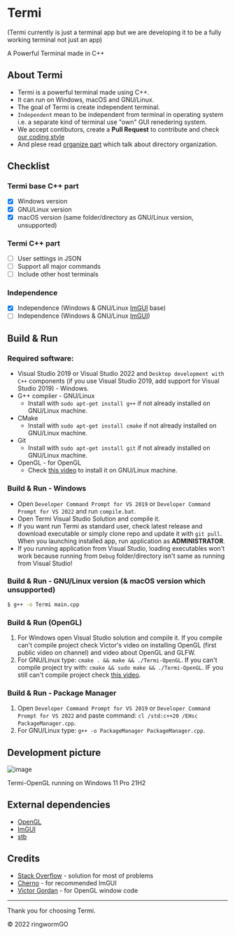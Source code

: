 # Termi
(Termi currently is just a terminal app but we are developing it to be a fully working terminal not just an app)

A Powerful Terminal made in C++

## About Termi
- Termi is a powerful terminal made using C++.
- It can run on Windows, macOS and GNU/Linux.
- The goal of Termi is create independent terminal.
- `Independent` mean to be independent from terminal in operating system i.e. a separate kind of terminal use "own" GUI renedering system.
- We accept contibutors, create a **Pull Request** to contribute and check [our coding style](https://github.com/ringwormGO-organization/Termi/blob/main/CONTRIBUTING.md#coding-sytle-for-pull-requests)
- And plese read [organize part](https://github.com/ringwormGO-organization/Termi/blob/main/CONTRIBUTING.md#code-organization) which talk about directory organization.

## Checklist
### Termi base C++ part
- [x] Windows version
- [x] GNU/Linux version
- [x] macOS version (same folder/directory as GNU/Linux version, unsupported)

### Termi C++ part
- [ ] User settings in JSON
- [ ] Support all major commands
- [ ] Include other host terminals

### Independence
- [x] Independence (Windows & GNU/Linux [ImGUI](https://github.com/ocornut/imgui) base)
- [ ] Independence (Windows & GNU/Linux [ImGUI](https://github.com/ocornut/imgui))

## Build & Run
### Required software:
- Visual Studio 2019 or Visual Studio 2022 and `Desktop development with C++` components (if you use Visual Studio 2019, add support for Visual Studio 2019) - Windows.
- G++ complier - GNU/Linux
  - Install with ```sudo apt-get install g++``` if not already installed on GNU/Linux machine.
- CMake
  - Install with ```sudo apt-get install cmake``` if not already installed on GNU/Linux machine.
- Git
  - Install with ```sudo apt-get install git``` if not already installed on GNU/Linux machine.
- OpenGL - for OpenGL
  - Check [this video](https://www.youtube.com/watch?v=643CUhCoyCo) to install it on GNU/Linux machine.

### Build & Run - Windows
- Open `Developer Command Prompt for VS 2019` or `Developer Command Prompt for VS 2022` and run `compile.bat`.
- Open Termi Visual Studio Solution and compile it.
- If you want run Termi as standard user, check latest release and download executable or simply clone repo and update it with `git pull`. When you launching installed app, run application as **ADMINISTRATOR**.
- If you running application from Visual Studio, loading executables won't work because running from `Debug` folder/directory isn't same as running from Visual Studio!

### Build & Run - GNU/Linux version (& macOS version which unsupported)
```sh
$ g++ -o Termi main.cpp
```

### Build & Run (OpenGL)
1. For Windows open Visual Studio solution and compile it. If you compile can't compile project check Victor's video on installing OpenGL (first public video on channel) and video about OpenGL and GLFW.
2. For GNU/Linux type: `cmake . && make && ./Termi-OpenGL`. If you can't compile project try with: `cmake && sudo make && ./Termi-OpenGL`. IF you still can't compile project check [this video](https://www.youtube.com/watch?v=643CUhCoyCo).

### Build & Run - Package Manager
1. Open `Developer Command Prompt for VS 2019` or `Developer Command Prompt for VS 2022` and paste command: `cl /std:c++20 /EHsc PackageManager.cpp`.
2. For GNU/Linux type: `g++ -o PackageManager PackageManager.cpp`.

## Development picture
![image](https://user-images.githubusercontent.com/83548580/157011432-f1dc9427-e490-4873-919b-ee0e927bd549.png)

Termi-OpenGL running on Windows 11 Pro 21H2

## External dependencies
- [OpenGL](https://www.opengl.org/)
- [ImGUI](https://github.com/ocornut/imgui)
- [stb](https://github.com/nothings/stb)

## Credits
- [Stack Overflow](https://stackoverflow.com/) - solution for most of problems
- [Cherno](https://www.youtube.com/c/TheChernoProject) - for recommended ImGUI
- [Victor Gordan](https://www.youtube.com/c/VictorGordan) - for OpenGL window code
____________________________________

Thank you for choosing Termi.

© 2022 ringwormGO
